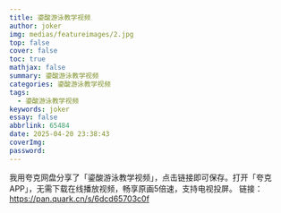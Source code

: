```yaml
---
title: 鎏酸游泳教学视频
author: joker
img: medias/featureimages/2.jpg
top: false
cover: false
toc: true
mathjax: false
summary: 鎏酸游泳教学视频
categories: 鎏酸游泳教学视频
tags:
  - 鎏酸游泳教学视频
keywords: joker
essay: false
abbrlink: 65484
date: 2025-04-20 23:38:43
coverImg:
password:
---
```


我用夸克网盘分享了「鎏酸游泳教学视频」，点击链接即可保存。打开「夸克APP」，无需下载在线播放视频，畅享原画5倍速，支持电视投屏。
链接：https://pan.quark.cn/s/6dcd65703c0f
